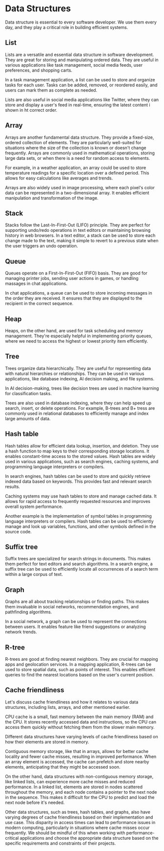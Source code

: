 # Data Structures
Data structure is essential to every software developer. We use them every day, and they play a critical role in building efficient systems.

## List
Lists are a versatile and essential data structure in software development. They are great for storing and manipulating ordered data. They are useful in various applications like task management, social media feeds, user preferences, and shopping carts. 

In a task management application, a list can be used to store and organize tasks for each user. Tasks can be added, removed, or reordered easily, and users can mark them as complete as needed.

Lists are also useful in social media applications like Twitter, where they can store and display a user's feed in real-time, ensuring the latest content i shown in ht correct order.

## Array
Arrays are another fundamental data structure. They provide a fixed-size, ordered collection of elements. They are particularly well-suited for situations where the size of the collection is known or doesn't change frequently. Arrays are commonly used in mathematical operations, storing large data sets, or when there is a need for random access to elements. 

For example, in a weather application, an array could be used to store temperature readings for a specific location over a defined period. This allows for easy calculations like averages and trends. 

Arrays are also widely used in image processing, where each pixel's color data can be represented in a two-dimensional array. It enables efficient manipulation and transformation of the image. 

## Stack
Stacks follow the Last-In-First-Out (LIFO) principle. They are perfect for supporting undo/redo operations in text editors or maintaining browsing history in web browsers. In a text editor, a stack can be used to store each change made to the text, making it simple to revert to a previous state when the user triggers an undo operation. 

## Queue
Queues operate on a First-In-First-Out (FIFO) basis. They are good for managing printer jobs, sending user actions in games, or handling massages in chat applications. 

In chat applications, a queue can be used to store incoming messages in the order they are received. It ensures that they are displayed to the recipient in the correct sequence. 

## Heap
Heaps, on the other hand, are used for task scheduling and memory management. They're especially helpful in implementing priority queues, where we need to access the highest or lowest priority item efficiently. 

## Tree
Trees organize data hierarchically. They are useful for representing data with natural hierarchies or relationships. They can be used in various applications, like database indexing, AI decision making, and file systems. 

In AI decision-making, trees like decision trees are used in machine learning for classification tasks. 

Trees are also used in database indexing, where they can help speed up search, insert, or delete operations. For example, B-trees and B+ tress are commonly used in relational databases to efficiently manage and index large amounts of data. 

## Hash table
Hash tables allow for efficient data lookup, insertion, and deletion. They use a hash function to map keys to their corresponding storage locations. It enables constant-time access to the stored values. Hash tables are widely used in various applications, such as search engines, caching systems, and programming language interpreters or compilers. 

In search engines, hash tables can be used to store and quickly retrieve indexed data based on keywords. This provides fast and relevant search results. 

Caching systems may use hash tables to store and manage cached data. It allows for rapid access to frequently requested resources and improves overall system performance. 

Another example is the implementation of symbol tables in programming language interpreters or compilers. Hash tables can be used to efficiently manage and look up variables, functions, and other symbols defined in the source code. 

## Suffix tree
Suffix trees are specialized for search strings in documents. This makes them perfect for text editors and search algorithms. In a search engine, a suffix tree can be used to efficiently locate all occurrences of a search term within a large corpus of text. 

## Graph
Graphs are all about tracking relationships or finding paths. This makes them invaluable in social networks, recommendation engines, and pathfinding algorithms. 

In a social network, a graph can be used to represent the connections between users. It enables feature like friend suggestions or analyzing network trends. 

## R-tree
R-trees are good at finding nearest neighbors. They are crucial for mapping apps and geolocation services. In a mapping application, R-trees can be used to store spatial data, such as points of interest. This enables efficient queries to find the nearest locations based on the user's current position. 

## Cache friendliness
Let's discuss cache friendliness and how it relates to various data structures, including lists, arrays, and other mentioned earlier. 

CPU cache is a small, fast memory between the main memory (RAM) and the CPU. It stores recently accessed data and instructions, so the CPU can access them quickly without fetching them from the slower main memory. 

Different data structures have varying levels of cache friendliness based on how their elements are stored in memory. 

Contiguous memory storage, like that in arrays, allows for better cache locality and fewer cache misses, resulting in improved performance. When an array element is accessed, the cache can prefetch and store nearby elements, anticipating that they might be accessed soon. 

On the other hand, data structures with non-contiguous memory storage, like linked lists, can experience more cache misses and reduced performance. In a linked list, elements are stored in nodes scattered throughout the memory, and each node contains a pointer to the next node in the sequence. This makes it difficult for the CPU to predict and load the next node before it's needed. 

Other data structures, such as trees, hash tables, and graphs, also have varying degrees of cache friendliness based on their implementation and use case. This disparity in access times can lead to performance issues in modern computing, particularly in situations where cache misses occur frequently. We should be mindful of this when working with performance-critical applications and choose the appropriate data structure based on the specific requirements and constraints of their projects. 